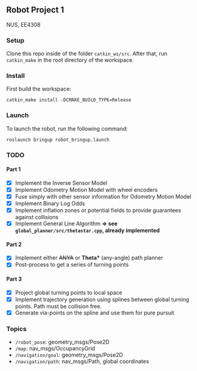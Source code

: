 ## Robot Project 1
NUS, EE4308

### Setup
Clone this repo inside of the folder `catkin_ws/src`. After that, run `catkin_make` in the
root directory of the workspace.

### Install
First build the workspace:
```
catkin_make install -DCMAKE_BUILD_TYPE=Release
```

### Launch
To launch the robot, run the following command:
```
roslaunch bringup robot_bringup.launch
```

### TODO
#### Part 1
- [x] Implement the Inverse Sensor Model
- [x] Implement Odometry Motion Model with wheel encoders
- [x] Fuse simply with other sensor information for Odometry Motion Model
- [x] Implement Binary Log Odds
- [x] Implement inflation zones or potential fields to provide guarantees against collisions
- [x] Implement General Line Algorithm **=> see `global_planner/src/thetastar.cpp`, already implemented**

#### Part 2
- [x] Implement either ~~ANYA~~ or **Theta\*** (any-angle) path planner
- [x] Post-process to get a series of turning points

#### Part 3
- [x] Project global turning points to local space
- [x] Implement trajectory generation using splines between global turning points. Path must be collision free.
- [x] Generate via-points on the spline and use them for pure pursuit

### Topics
- `/robot_pose`: geometry_msgs/Pose2D
- `/map`: nav_msgs/OccupancyGrid
- `/navigation/goal`: geometry_msgs/Pose2D
- `/navigation/path`: nav_msgs/Path, global coordinates
